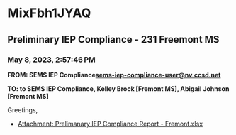 # MixFbh1JYAQ
## Preliminary IEP Compliance - 231 Freemont MS
### May 8, 2023, 2:57:46 PM
**FROM: SEMS IEP Compliance<sems-iep-compliance-user@nv.ccsd.net>**

**TO: to SEMS IEP Compliance, Kelley Brock [Fremont MS], Abigail Johnson [Fremont MS]**


Greetings, 

 





* [Attachment: Prelimanary IEP Compliance Report - Fremont.xlsx](MixFbh1JYAQ-attachment-1.xlsx)
